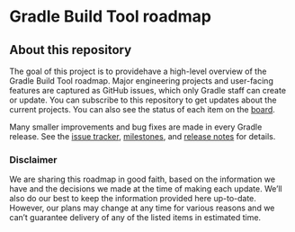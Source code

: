 # Gradle Build Tool roadmap

## About this repository

The goal of this project is to providehave a high-level overview of the Gradle Build Tool roadmap. Major engineering projects and user-facing features are captured as GitHub issues, which only Gradle staff can create or update. You can subscribe to this repository to get updates about the current projects. You can also see the status of each item on the [board](https://github.com/orgs/gradle/projects/31/views/1). 

Many smaller improvements and bug fixes are made in every Gradle release. See the [issue tracker](https://github.com/gradle/gradle/issues), [milestones](https://github.com/gradle/gradle/milestones), and [release notes](https://gradle.org/releases/) for details.

### Disclaimer

We are sharing this roadmap in good faith, based on the information we have and the decisions we made at the time of making each update. We’ll also do our best to keep the information provided here up-to-date. However, our plans may change at any time for various reasons and we can’t guarantee delivery of any of the listed items in estimated time. 
